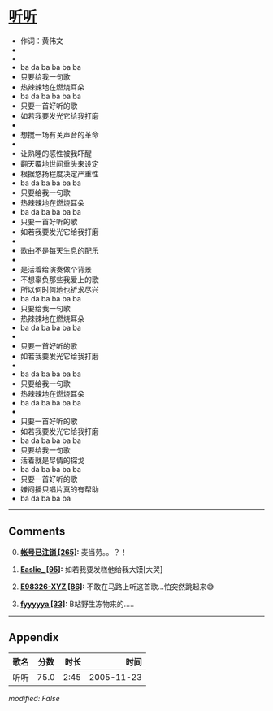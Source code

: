 # [听听](https://music.163.com/song?id=66162)

* 作词：黄伟文
*
*
* ba da ba ba ba ba
* 只要给我一句歌
* 热辣辣地在燃烧耳朵
* ba da ba ba ba ba
* 只要一首好听的歌
* 如若我要发光它给我打磨
* 
* 想搅一场有关声音的革命
* 
* 让熟睡的感性被我吓醒
* 翻天覆地世间重头来设定
* 根据悠扬程度决定严重性
* ba da ba ba ba ba
* 只要给我一句歌
* 热辣辣地在燃烧耳朵
* ba da ba ba ba ba
* 只要一首好听的歌
* 如若我要发光它给我打磨
* 
* 歌曲不是每天生息的配乐
* 
* 是活着给演奏做个背景
* 不想辜负那些我爱上的歌
* 所以何时何地也祈求尽兴
* ba da ba ba ba ba
* 只要给我一句歌
* 热辣辣地在燃烧耳朵
* ba da ba ba ba ba
* 
* 只要一首好听的歌
* 如若我要发光它给我打磨
* 
* ba da ba ba ba ba
* 只要给我一句歌
* 热辣辣地在燃烧耳朵
* ba da ba ba ba ba
* 
* 只要一首好听的歌
* 如若我要发光它给我打磨
* ba da ba ba ba ba
* 只要给我一句歌
* 活着就是尽情的探戈
* ba da ba ba ba ba
* 只要一首好听的歌
* 嫌闷播只唱片真的有帮助
* ba da ba ba ba


---

## Comments
0. **[帐号已注销 \[265\]](https://music.163.com/#/user/home?id=38332741):** 麦当劳。。？！

1. **[Easlie_ \[95\]](https://music.163.com/#/user/home?id=480038391):** 如若我要发糕他给我大馍[大哭]

2. **[E98326-XYZ \[86\]](https://music.163.com/#/user/home?id=67083515):** 不敢在马路上听这首歌…怕突然跳起来😅

3. **[fyyyyya \[33\]](https://music.163.com/#/user/home?id=564640054):** B站野生冻物来的.....



---

## Appendix

|歌名|分数|时长|时间|
|:---|:---:|---:|---:|
|听听|75.0|2:45|2005-11-23

*modified: False*
